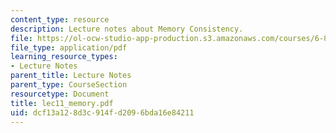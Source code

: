 ```yaml
---
content_type: resource
description: Lecture notes about Memory Consistency.
file: https://ol-ocw-studio-app-production.s3.amazonaws.com/courses/6-824-distributed-computer-systems-engineering-spring-2006/dcf13a128d3c914fd2096bda16e84211_lec11_memory.pdf
file_type: application/pdf
learning_resource_types:
- Lecture Notes
parent_title: Lecture Notes
parent_type: CourseSection
resourcetype: Document
title: lec11_memory.pdf
uid: dcf13a12-8d3c-914f-d209-6bda16e84211
---
```

